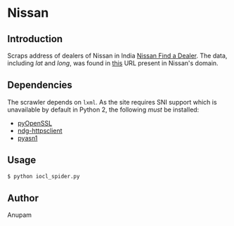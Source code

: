 Nissan
======

Introduction
------------

Scraps address of dealers of Nissan in India [Nissan Find a Dealer](https://www.nissan.in/find-a-dealer.html).
The data, including _lat_ and _long_, was found in [this](https://www.nissan.in/content/nissan/en_IN/index/find-a-dealer/jcr:content/freeEditorial/columns12/col1-par/find_a_dealer.extended_dealers_by_location.json?_charset_=utf-8&page=1&size=179) URL present in Nissan's domain.

Dependencies
------------

The scrawler depends on ``lxml``.
As the site requires SNI support which is unavailable by default in Python 2, the following _must_ be installed:

  * [pyOpenSSL](https://pypi.python.org/pypi/pyOpenSSL)
  * [ndg-httpsclient](https://pypi.python.org/pypi/ndg-httpsclient)
  * [pyasn1](https://pypi.python.org/pypi/pyasn1/)

Usage
-----

```sh
$ python iocl_spider.py
```

Author
------

Anupam
